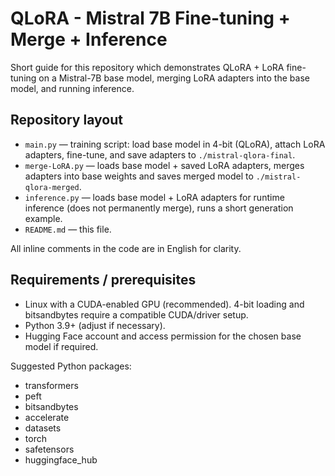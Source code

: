 # QLoRA - Mistral 7B Fine-tuning + Merge + Inference

Short guide for this repository which demonstrates QLoRA + LoRA fine-tuning on a Mistral-7B base model, merging LoRA adapters into the base model, and running inference.

## Repository layout
- `main.py` — training script: load base model in 4-bit (QLoRA), attach LoRA adapters, fine-tune, and save adapters to `./mistral-qlora-final`.
- `merge-LoRA.py` — loads base model + saved LoRA adapters, merges adapters into base weights and saves merged model to `./mistral-qlora-merged`.
- `inference.py` — loads base model + LoRA adapters for runtime inference (does not permanently merge), runs a short generation example.
- `README.md` — this file.

All inline comments in the code are in English for clarity.

## Requirements / prerequisites
- Linux with a CUDA-enabled GPU (recommended). 4-bit loading and bitsandbytes require a compatible CUDA/driver setup.
- Python 3.9+ (adjust if necessary).
- Hugging Face account and access permission for the chosen base model if required.

Suggested Python packages:
- transformers
- peft
- bitsandbytes
- accelerate
- datasets
- torch
- safetensors
- huggingface_hub

